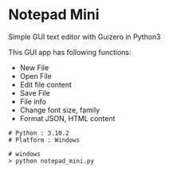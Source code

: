 # Notepad Mini
Simple GUI text editor with Guizero in Python3

This GUI app has following functions:
- New File
- Open File
- Edit file content
- Save File
- File info
- Change font size, family
- Format JSON, HTML content

```shell
# Python : 3.10.2 
# Platform : Windows

# windows
> python notepad_mini.py
```
